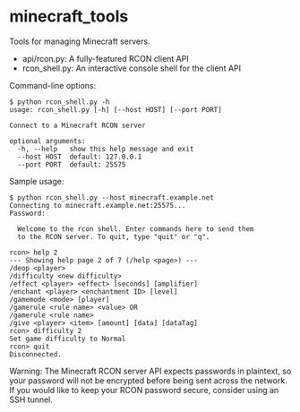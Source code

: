 minecraft_tools
===============

Tools for managing Minecraft servers.

* api/rcon.py: A fully-featured RCON client API
* rcon_shell.py: An interactive console shell for the client API

Command-line options:

    $ python rcon_shell.py -h
    usage: rcon_shell.py [-h] [--host HOST] [--port PORT]

    Connect to a Minecraft RCON server

    optional arguments:
      -h, --help   show this help message and exit
      --host HOST  default: 127.0.0.1
      --port PORT  default: 25575

Sample usage:

    $ python rcon_shell.py --host minecraft.example.net
    Connecting to minecraft.example.net:25575...
    Password: 

      Welcome to the rcon shell. Enter commands here to send them
      to the RCON server. To quit, type "quit" or "q".

    rcon> help 2
    --- Showing help page 2 of 7 (/help <page>) ---
    /deop <player>
    /difficulty <new difficulty>
    /effect <player> <effect> [seconds] [amplifier]
    /enchant <player> <enchantment ID> [level]
    /gamemode <mode> [player]
    /gamerule <rule name> <value> OR 
    /gamerule <rule name>
    /give <player> <item> [amount] [data] [dataTag]
    rcon> difficulty 2
    Set game difficulty to Normal
    rcon> quit
    Disconnected.

Warning: The Minecraft RCON server API expects passwords in plaintext, so your
         password will not be encrypted before being sent across the network.
         If you would like to keep your RCON password secure, consider using
         an SSH tunnel.
